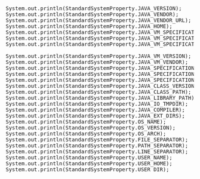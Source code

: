 

<pre>
System.out.println(StandardSystemProperty.JAVA_VERSION);
System.out.println(StandardSystemProperty.JAVA_VENDOR);
System.out.println(StandardSystemProperty.JAVA_VENDOR_URL);
System.out.println(StandardSystemProperty.JAVA_HOME);
System.out.println(StandardSystemProperty.JAVA_VM_SPECIFICATION_VERSION);
System.out.println(StandardSystemProperty.JAVA_VM_SPECIFICATION_VENDOR);
System.out.println(StandardSystemProperty.JAVA_VM_SPECIFICATION_NAME);

System.out.println(StandardSystemProperty.JAVA_VM_VERSION);
System.out.println(StandardSystemProperty.JAVA_VM_VENDOR);
System.out.println(StandardSystemProperty.JAVA_SPECIFICATION_VERSION);
System.out.println(StandardSystemProperty.JAVA_SPECIFICATION_VENDOR);
System.out.println(StandardSystemProperty.JAVA_SPECIFICATION_NAME);
System.out.println(StandardSystemProperty.JAVA_CLASS_VERSION);
System.out.println(StandardSystemProperty.JAVA_CLASS_PATH);
System.out.println(StandardSystemProperty.JAVA_LIBRARY_PATH);
System.out.println(StandardSystemProperty.JAVA_IO_TMPDIR);
System.out.println(StandardSystemProperty.JAVA_COMPILER);
System.out.println(StandardSystemProperty.JAVA_EXT_DIRS);
System.out.println(StandardSystemProperty.OS_NAME);
System.out.println(StandardSystemProperty.OS_VERSION);
System.out.println(StandardSystemProperty.OS_ARCH);
System.out.println(StandardSystemProperty.FILE_SEPARATOR);
System.out.println(StandardSystemProperty.PATH_SEPARATOR);
System.out.println(StandardSystemProperty.LINE_SEPARATOR);
System.out.println(StandardSystemProperty.USER_NAME);
System.out.println(StandardSystemProperty.USER_HOME);
System.out.println(StandardSystemProperty.USER_DIR);
</pre>